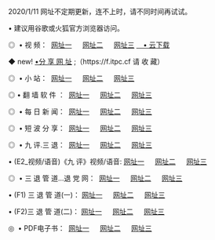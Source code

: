 <p>2020/1/11 网址不定期更新，连不上时，请不同时间再试试。
<p>• 建议用谷歌或火狐官方浏览器访问。
<p>◎  • 视 频： 
<a href="http://mlw.proyectolanuevatierra.com/" target="_blank">网址一</a> 　 
<a href="http://mhz.proyectolanuevatierra.com/" target="_blank">网址二</a> 　 
<a href="http://mhz.proyectolanuevatierra.com/b.html" target="_blank">网址三</a>  
<a href="https://yadi.sk/d/d0sUeAOpal3njw" target="_blank">　• 云下载 </a></p>
<p>◆ new! <a href="http://mkc.proyectolanuevatierra.com/a.html">•分 享 网 址</a> ;（https://f.itpc.cf 请 收 藏） </p>
<p>◎ </span>  •  小 站：  
<a href="http://mlw.proyectolanuevatierra.com/f.html" target="_blank">网址一</a> 　 
<a href="http://mhz.proyectolanuevatierra.com/h.html" target="_blank">网址二</a> 　 
<a href="http://mhz.proyectolanuevatierra.com/k/" target="_blank">网址三</a></p>
<p>◎  • 翻 墙 软 件 ：  
<a href="http://mlw.proyectolanuevatierra.com/ff/" target="_blank">网址一</a> 　 
<a href="http://mhz.proyectolanuevatierra.com/s/read/a1_nd.html" target="_blank">网址二</a> 　 
<a href="http://mhz.proyectolanuevatierra.com/ff/index.html" target="_blank">网址三</a></p>
<p>◎ </span>  • 每 日 新 闻：  
<a href="http://mlw.proyectolanuevatierra.com/day/" target="_blank">网址一</a> 　 
<a href="http://mhz.proyectolanuevatierra.com/day/" target="_blank">网址二</a> 　 
<a href="http://mhz.proyectolanuevatierra.com/day/index.html" target="_blank">网址三</a></p>
<p>◎ </span>  • 短 波 分 享：  
<a href="http://mlw.proyectolanuevatierra.com/h/" target="_blank">网址一</a> 　 
<a href="http://mhz.proyectolanuevatierra.com/h/" target="_blank">网址二</a> 　 
<a href="http://mhz.proyectolanuevatierra.com/h/index.html" target="_blank">网址三</a></p>
<p>◎   • 九 评.三 退：  
<a href="http://mlw.proyectolanuevatierra.com/t/" target="_blank">网址一</a> 　 
<a href="http://mhz.proyectolanuevatierra.comli/v2/index.html" target="_blank">网址二</a> 　 
<a href="http://mhz.proyectolanuevatierra.com/tt/index.html" target="_blank">网址三</a> 　</p>
<p>  • (E2_视频/语音)《九 评》视频/语音: 
<a href="http://mhz.proyectolanuevatierra.com/7738.html" target="_blank">网址一</a> 　 
<a href="http://mhz.proyectolanuevatierra.com/7614.html" target="_blank">网址二</a> 　 
<a href="http://mhz.proyectolanuevatierra.com/7633.html" target="_blank">网址三</a></p>
<p>◎   • 三 退 管 道...退 党 网：  
<a href="http://mlw.proyectolanuevatierra.com/go/td1.html" target="_blank">网址一</a> 　 
<a href="http://mhz.proyectolanuevatierra.com/go/td2.html" target="_blank">网址二</a> 　 
<a href="http://mhz.proyectolanuevatierra.com/go/td3.html" target="_blank">网址三</a></p>
<p>  • (F1) 三 退 管 道(一)： 
<a href="http://mlw.proyectolanuevatierra.com/dd/" target="_blank">网址一</a> 　 
<a href="http://mhz.proyectolanuevatierra.com/s/read/a1_tdx.html" target="_blank">网址二</a> 　 
<a href="http://mhz.proyectolanuevatierra.com/dd/" target="_blank">网址三</a></p>
<p>  • (F2)三 退 管 道(二)： 
<a href="http://mhz.proyectolanuevatierra.com/d/" target="_blank">网址一</a> 　 
<a href="http://mlw.proyectolanuevatierra.com/d/index.html" target="_blank">网址二</a> 　 
<a href="http://mhz.proyectolanuevatierra.com/d/" target="_blank">网址三</a></p>
<p>◎   • PDF电子书：  
<a href="http://mlw.proyectolanuevatierra.com/p/" target="_blank">网址一</a> 　 
<a href="http://mhz.proyectolanuevatierra.com/p/index.html" target="_blank">网址二</a> 　 
<a href="http://mhz.proyectolanuevatierra.com/p/" target="_blank">网址三</a></p>
